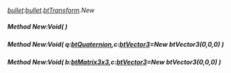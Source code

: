 _[bullet](../../modules/bullet/bullet-module.md):[bullet](../../modules/bullet/bullet-module.md).[btTransform](../../modules/bullet/bullet-bttransform.md).New_
##### Method New:Void(  )
##### Method New:Void( q:[btQuaternion](../../modules/bullet/bullet-btquaternion.md),c:[btVector3](../../modules/bullet/bullet-btvector3.md)=New btVector3(0,0,0) )
##### Method New:Void( b:[btMatrix3x3](../../modules/bullet/bullet-btmatrix3x3.md),c:[btVector3](../../modules/bullet/bullet-btvector3.md)=New btVector3(0,0,0) )
